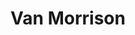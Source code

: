 ---
title: "Van Morrison"
summary: "Sir George Ivan Morrison OBE , known professionally as Van Morrison, is a Northern Irish singer-songwriter and multi-instrumentalist whose recording career spans seven decades. Morrison began performing as a teenager in the late-1950s, playing a variety of instruments including guitar, harmonica, keyboards and saxophone for various Irish showbands, covering the popular hits of that time. Known as \"Van the Man\" to his fans,, Morrison rose to prominence in the mid-1960s as the lead singer of the Northern Irish R&B band Them, with whom he wrote and recorded \"Gloria\", which became a garage band staple. His solo career started under the pop-hit oriented guidance of Bert Berns with the release of the hit single \"Brown Eyed Girl\" in 1967. After Berns's death, Warner Bros. Records bought Morrison's contract and allowed him three sessions to record Astral Weeks . While initially a poor seller, the album has become regarded as a classic. Moondance established Morrison as a major artist, and he built on his reputation throughout the 1970s with a series of acclaimed albums and live performances.
Much of Morrison's music is structured around the conventions of soul music and early rhythm and blues. An equal part of his catalogue consists of lengthy, spiritually inspired musical journeys that show the influence of Celtic tradition, jazz and stream of consciousness narrative, such as the album Astral Weeks. The two strains together are sometimes referred to as \"Celtic soul\", and his music has been described as attaining \"a kind of violent transcendence\".Morrison's albums have performed well in Ireland and the UK, with more than 40 reaching the UK top 40. He has scored top ten albums in the UK in four consecutive decades, following the success of 2021's Latest Record Project, Volume 1. Eighteen of his albums have reached the top 40 in the United States, twelve of them between 1997 and 2017. Since turning 70 in 2015, he has released – on average – more than an album a year. He has received two Grammy Awards, the 1994 Brit Award for Outstanding Contribution to Music, the 2017 Americana Music Lifetime Achievement Award for Songwriting and has been inducted into both the Rock and Roll Hall of Fame and the Songwriters Hall of Fame. In 2016, he was knighted for services to the music industry and to tourism in Northern Ireland."
slug: "van-morrison"
image: "van-morrison.jpg"
apple_music_artist_url: "https://music.apple.com/gb/artist/van-morrison/253638"
wikipedia_url: "https://en.wikipedia.org/wiki/Van_Morrison"
---